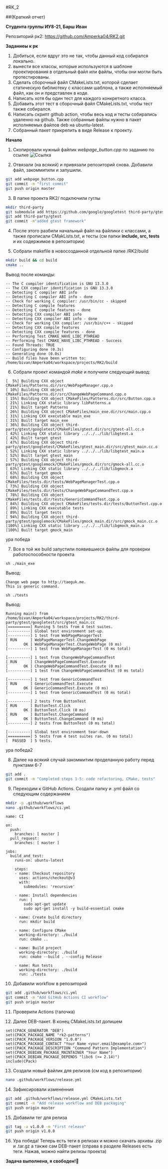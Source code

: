 #RK_2

##(Краткий отчет)

**Студента группы ИУ8-21, Барш Иван**

Репозиторий рк2: https://github.com/Amperka04/RK2.git

**Заданиеы к рк**
1. Добиться, если вдруг это не так, чтобы данный код собирался локально.
2. вынести все классы, которые используются в шаблоне проектирования в отдельный файл или файлы, чтобы они могли быть протестированы.
3. Сделать сборочный файл CMakeLists.txt, которой сделает статическую библиотеку с классами шаблона, а также исполняемый файл, как он и представлен в коде.
4. Написать хотя бы один тест для каждого конкретного класса.
5. Добавить этот тест в сборочный файл CMakeLists.txt, чтобы тест также собирался.
6. Написать скрипт github action, чтобы весь код и тесты собирались удаленно на github. Также собранные файлы нужно в пакет исполняемых файлов deb на ubuntu-latest.
7. Собранный пакет прикрепить в виде Release к проекту.



**Начало**
1. Скопировали нужный файлик *webpage_button.cpp* по заданию по ссылке ![Ссылка](https://github.com/taeguk/GoF-Design-Patterns/tree/master/Behavioral/Command)

2. Отвязали (на всякий) и привязали репозиторий снова. Добавили файл, закоммитили и запушили.
```sh
git add webpage_button.cpp
git commit -m "first commit"
git push origin master
```

3. В папке проекта RK2/ подключили гуглы
```sh
mkdir third-party
git submodule add https://github.com/google/googletest third-party/gtest
git add third-party/gtest
git commit -m"added gtest framework"
```

4. После этого разбили начальный файл на файлики с классами, а также прописали CMakLists.txt, и тесты (см папки **include, src, tests** и их содержимое в репозитории)

5. Собрали makefile в новосозданной отдельной папке /RK2/build
```sh
mkdir build && cd build
cmake ..
```
Вывод после команды:
```
-- The C compiler identification is GNU 13.3.0
-- The CXX compiler identification is GNU 13.3.0
-- Detecting C compiler ABI info
-- Detecting C compiler ABI info - done
-- Check for working C compiler: /usr/bin/cc - skipped
-- Detecting C compile features
-- Detecting C compile features - done
-- Detecting CXX compiler ABI info
-- Detecting CXX compiler ABI info - done
-- Check for working CXX compiler: /usr/bin/c++ - skipped
-- Detecting CXX compile features
-- Detecting CXX compile features - done
-- Performing Test CMAKE_HAVE_LIBC_PTHREAD
-- Performing Test CMAKE_HAVE_LIBC_PTHREAD - Success
-- Found Threads: TRUE  
-- Configuring done (0.3s)
-- Generating done (0.0s)
-- Build files have been written to: /home/bivan/Amperka04/workspace/projects/RK2/build
```

6. Собрали проект командой *make* и получили следующий вывод:
```
[  5%] Building CXX object CMakeFiles/Patterns.dir/src/WebPageManager.cpp.o
[ 10%] Building CXX object CMakeFiles/Patterns.dir/src/ChangeWebPageCommand.cpp.o
[ 15%] Building CXX object CMakeFiles/Patterns.dir/src/Button.cpp.o
[ 21%] Linking CXX static library libPatterns.a
[ 21%] Built target Patterns
[ 26%] Building CXX object CMakeFiles/main_exe.dir/src/main.cpp.o
[ 31%] Linking CXX executable main_exe
[ 31%] Built target main_exe
[ 36%] Building CXX object third-party/gtest/googletest/CMakeFiles/gtest.dir/src/gtest-all.cc.o
[ 42%] Linking CXX static library ../../../lib/libgtest.a
[ 42%] Built target gtest
[ 47%] Building CXX object third-party/gtest/googletest/CMakeFiles/gtest_main.dir/src/gtest_main.cc.o
[ 52%] Linking CXX static library ../../../lib/libgtest_main.a
[ 52%] Built target gtest_main
[ 57%] Building CXX object third-party/gtest/googlemock/CMakeFiles/gmock.dir/src/gmock-all.cc.o
[ 63%] Linking CXX static library ../../../lib/libgmock.a
[ 63%] Built target gmock
[ 68%] Building CXX object CMakeFiles/tests.dir/tests/WebPageManagerTest.cpp.o
[ 73%] Building CXX object CMakeFiles/tests.dir/tests/ChangeWebPageCommandTest.cpp.o
[ 78%] Building CXX object CMakeFiles/tests.dir/tests/GenericCommandTest.cpp.o
[ 84%] Building CXX object CMakeFiles/tests.dir/tests/ButtonTest.cpp.o
[ 89%] Linking CXX executable tests
[ 89%] Built target tests
[ 94%] Building CXX object third-party/gtest/googlemock/CMakeFiles/gmock_main.dir/src/gmock_main.cc.o
[100%] Linking CXX static library ../../../lib/libgmock_main.a
[100%] Built target gmock_main
```
ура победа

7. Все в той же build запустили появившиеся файлы для проверки работоспособности проекта

```sh ./main_exe ```

Вывод:
```
Change web page to http://taeguk.me.
This is generic command.
```


```sh ./tests ```

Вывод:
```
Running main() from /home/bivan/Amperka04/workspace/projects/RK2/third-party/gtest/googletest/src/gtest_main.cc
[==========] Running 5 tests from 4 test suites.
[----------] Global test environment set-up.
[----------] 1 test from WebPageManagerTest
[ RUN      ] WebPageManagerTest.ChangeWebPage
[       OK ] WebPageManagerTest.ChangeWebPage (0 ms)
[----------] 1 test from WebPageManagerTest (0 ms total)

[----------] 1 test from ChangeWebPageCommandTest
[ RUN      ] ChangeWebPageCommandTest.Execute
[       OK ] ChangeWebPageCommandTest.Execute (0 ms)
[----------] 1 test from ChangeWebPageCommandTest (0 ms total)

[----------] 1 test from GenericCommandTest
[ RUN      ] GenericCommandTest.Execute
[       OK ] GenericCommandTest.Execute (0 ms)
[----------] 1 test from GenericCommandTest (0 ms total)

[----------] 2 tests from ButtonTest
[ RUN      ] ButtonTest.Click
[       OK ] ButtonTest.Click (0 ms)
[ RUN      ] ButtonTest.ChangeCommand
[       OK ] ButtonTest.ChangeCommand (0 ms)
[----------] 2 tests from ButtonTest (0 ms total)

[----------] Global test environment tear-down
[==========] 5 tests from 4 test suites ran. (0 ms total)
[  PASSED  ] 5 tests.
```
ура победа2 

8. Далее на всякий случай закоммитим проделанную работу перед пунктами 6-7
```sh
git add .
git commit -m "Completed steps 1-5: code refactoring, CMake, tests"
```

9. Переходим к GitHub Actions. Создали папку и .yml файл со следующим содержанием
```sh
mkdir -p .github/workflows
nano .github/workflows/ci.yml
```

```
name: CI

on:
  push:
    branches: [ master ]
  pull_request:
    branches: [ master ]

jobs:
  build_and_test:
    runs-on: ubuntu-latest

    steps:
    - name: Checkout repository
      uses: actions/checkout@v3
      with:
        submodules: 'recursive'  

    - name: Install dependencies
      run: |
        sudo apt-get update
        sudo apt-get install -y build-essential cmake

    - name: Create build directory
      run: mkdir build

    - name: Configure CMake
      working-directory: ./build
      run: cmake ..

    - name: Build project
      working-directory: ./build
      run: cmake --build . --config Release

    - name: Run tests
      working-directory: ./build
      run: ./tests

```

10. Добавили workflow в репозиторий
```sh
git add .github/workflows/ci.yml
git commit -m "Add GitHub Actions CI workflow"
git push origin master
```

11. Проверили Actions
(галочка)

12. Далее DEB-пакет. В конец CMakeLists.txt допишем 
```
set(CPACK_GENERATOR "DEB")
set(CPACK_PACKAGE_NAME "rk2-patterns")
set(CPACK_PACKAGE_VERSION "1.0.0")
set(CPACK_PACKAGE_CONTACT "Your Name <your.email@example.com>")
set(CPACK_PACKAGE_DESCRIPTION "Command Pattern Implementation")
set(CPACK_DEBIAN_PACKAGE_MAINTAINER "Your Name")
set(CPACK_DEBIAN_PACKAGE_DEPENDS "libc6 (>= 2.14)")
include(CPack)
```

13. Создали новый файлик для релизов (см код в репозитории)
```sh
nano .github/workflows/release.yml
```

14. Зафиксировали измененния
```sh
git add .github/workflows/release.yml CMakeLists.txt
git commit -m "Add release workflow and DEB packaging"
git push origin master 
```

15. Добавили тег для релиза
```sh
git tag -a v1.0.0 -m "First release"
git push origin v1.0.0
```

16. Ура победа! Теперь есть теги в релизах и можно скачать архивы .zip и .tar.gz а также сам DEB-пакет
(справа в разделе Releases есть теги. Нажав, можно найти релизы проекта)



**Задача выполнена, я свободен!**🦊
